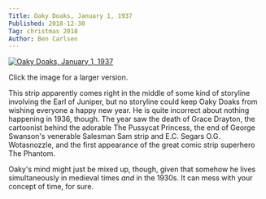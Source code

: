 ```yaml
---
Title: Oaky Doaks, January 1, 1937
Published: 2018-12-30
Tag: christmas 2018
Author: Ben Carlsen
---
```


[![Oaky Doaks, January 1, 1937](http://blog.arkholt.com/media/decstrips2018/29-od370101.jpg)](http://blog.arkholt.com/media/decstrips2018/29-od370101.jpg)

Click the image for a larger version.

This strip apparently comes right in the middle of some kind of storyline involving the Earl of Juniper, but no storyline could keep Oaky Doaks from wishing everyone a happy new year. He is quite incorrect about nothing happening in 1936, though. The year saw the death of Grace Drayton, the cartoonist behind the adorable The Pussycat Princess, the end of George Swanson's venerable Salesman Sam strip and E.C. Segars O.G. Wotasnozzle, and the first appearance of the great comic strip superhero The Phantom.

Oaky's mind might just be mixed up, though, given that somehow he lives simultaneously in medieval times *and* in the 1930s. It can mess with your concept of time, for sure.
